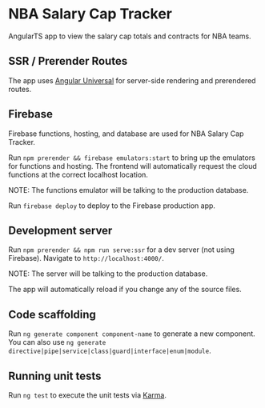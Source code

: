 # NBA Salary Cap Tracker

AngularTS app to view the salary cap totals and contracts for NBA teams.

## SSR / Prerender Routes

The app uses [Angular Universal](https://angular.io/guide/universal) for server-side rendering and prerendered routes.

## Firebase

Firebase functions, hosting, and database are used for NBA Salary Cap Tracker.

Run `npm prerender && firebase emulators:start` to bring up the emulators for functions and hosting. The frontend will automatically request the cloud functions at the correct localhost location.

NOTE: The functions emulator will be talking to the production database.

Run `firebase deploy` to deploy to the Firebase production app.

## Development server

Run `npm prerender && npm run serve:ssr` for a dev server (not using Firebase). Navigate to `http://localhost:4000/`.

NOTE: The server will be talking to the production database.

The app will automatically reload if you change any of the source files.

## Code scaffolding

Run `ng generate component component-name` to generate a new component. You can also use `ng generate directive|pipe|service|class|guard|interface|enum|module`.

## Running unit tests

Run `ng test` to execute the unit tests via [Karma](https://karma-runner.github.io).

